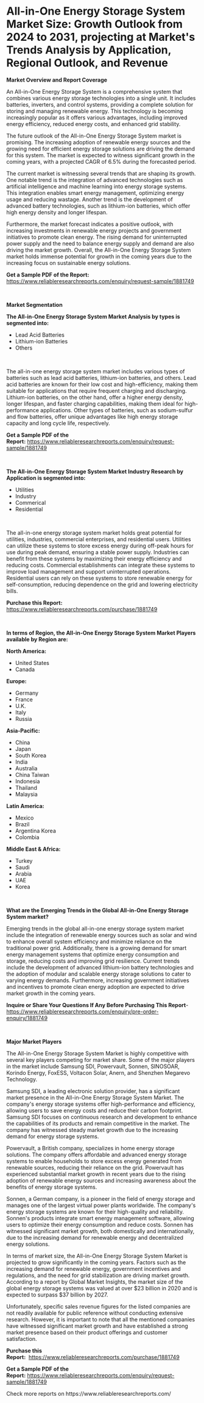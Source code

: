 <p><h1>All-in-One Energy Storage System Market Size: Growth Outlook from 2024 to 2031, projecting at Market's Trends Analysis by Application, Regional Outlook, and Revenue</h1></p><p><strong>Market Overview and Report Coverage</strong></p>
<p><p>An All-in-One Energy Storage System is a comprehensive system that combines various energy storage technologies into a single unit. It includes batteries, inverters, and control systems, providing a complete solution for storing and managing renewable energy. This technology is becoming increasingly popular as it offers various advantages, including improved energy efficiency, reduced energy costs, and enhanced grid stability.</p><p>The future outlook of the All-in-One Energy Storage System market is promising. The increasing adoption of renewable energy sources and the growing need for efficient energy storage solutions are driving the demand for this system. The market is expected to witness significant growth in the coming years, with a projected CAGR of 6.5% during the forecasted period.</p><p>The current market is witnessing several trends that are shaping its growth. One notable trend is the integration of advanced technologies such as artificial intelligence and machine learning into energy storage systems. This integration enables smart energy management, optimizing energy usage and reducing wastage. Another trend is the development of advanced battery technologies, such as lithium-ion batteries, which offer high energy density and longer lifespan.</p><p>Furthermore, the market forecast indicates a positive outlook, with increasing investments in renewable energy projects and government initiatives to promote clean energy. The rising demand for uninterrupted power supply and the need to balance energy supply and demand are also driving the market growth. Overall, the All-in-One Energy Storage System market holds immense potential for growth in the coming years due to the increasing focus on sustainable energy solutions.</p></p>
<p><strong>Get a Sample PDF of the Report:</strong> <a href="https://www.reliableresearchreports.com/enquiry/request-sample/1881749">https://www.reliableresearchreports.com/enquiry/request-sample/1881749</a></p>
<p>&nbsp;</p>
<p><strong>Market Segmentation</strong></p>
<p><strong>The All-in-One Energy Storage System Market Analysis by types is segmented into:</strong></p>
<p><ul><li>Lead Acid Batteries</li><li>Lithium-ion Batteries</li><li>Others</li></ul></p>
<p>&nbsp;</p>
<p><p>The all-in-one energy storage system market includes various types of batteries such as lead acid batteries, lithium-ion batteries, and others. Lead acid batteries are known for their low cost and high-efficiency, making them suitable for applications that require frequent charging and discharging. Lithium-ion batteries, on the other hand, offer a higher energy density, longer lifespan, and faster charging capabilities, making them ideal for high-performance applications. Other types of batteries, such as sodium-sulfur and flow batteries, offer unique advantages like high energy storage capacity and long cycle life, respectively.</p></p>
<p><strong>Get a Sample PDF of the Report:</strong>&nbsp;<a href="https://www.reliableresearchreports.com/enquiry/request-sample/1881749">https://www.reliableresearchreports.com/enquiry/request-sample/1881749</a></p>
<p>&nbsp;</p>
<p><strong>The All-in-One Energy Storage System Market Industry Research by Application is segmented into:</strong></p>
<p><ul><li>Utilities</li><li>Industry</li><li>Commerical</li><li>Residential</li></ul></p>
<p>&nbsp;</p>
<p><p>The all-in-one energy storage system market holds great potential for utilities, industries, commercial enterprises, and residential users. Utilities can utilize these systems to store excess energy during off-peak hours for use during peak demand, ensuring a stable power supply. Industries can benefit from these systems by maximizing their energy efficiency and reducing costs. Commercial establishments can integrate these systems to improve load management and support uninterrupted operations. Residential users can rely on these systems to store renewable energy for self-consumption, reducing dependence on the grid and lowering electricity bills.</p></p>
<p><strong>Purchase this Report:</strong>&nbsp; <a href="https://www.reliableresearchreports.com/purchase/1881749">https://www.reliableresearchreports.com/purchase/1881749</a></p>
<p>&nbsp;</p>
<p><strong>In terms of Region, the All-in-One Energy Storage System Market Players available by Region are:</strong></p>
<p>
    <p> <strong> North America: </strong>
        <ul>
            <li>United States</li>
            <li>Canada</li>
        </ul>
        </p> 
    <p> <strong> Europe: </strong>
        <ul>
            <li>Germany</li>
            <li>France</li>
            <li>U.K.</li>
            <li>Italy</li>
            <li>Russia</li>
        </ul>
        </p> 
    <p> <strong> Asia-Pacific: </strong>
        <ul>
            <li>China</li>
            <li>Japan</li>
            <li>South Korea</li>
            <li>India</li>
            <li>Australia</li>
            <li>China Taiwan</li>
            <li>Indonesia</li>
            <li>Thailand</li>
            <li>Malaysia</li>
        </ul>
        </p> 
    <p> <strong> Latin America: </strong>
        <ul>
            <li>Mexico</li>
            <li>Brazil</li>
            <li>Argentina Korea</li>
            <li>Colombia</li>
        </ul>
        </p> 
    <p> <strong> Middle East & Africa: </strong>
        <ul>
            <li>Turkey</li>
            <li>Saudi</li>
            <li>Arabia</li>
            <li>UAE</li>
            <li>Korea</li>
        </ul>
    </p>
    </p>
<p>&nbsp;</p>
<p><strong>What are the Emerging Trends in the Global All-in-One Energy Storage System market?</strong></p>
<p><p>Emerging trends in the global all-in-one energy storage system market include the integration of renewable energy sources such as solar and wind to enhance overall system efficiency and minimize reliance on the traditional power grid. Additionally, there is a growing demand for smart energy management systems that optimize energy consumption and storage, reducing costs and improving grid resilience. Current trends include the development of advanced lithium-ion battery technologies and the adoption of modular and scalable energy storage solutions to cater to varying energy demands. Furthermore, increasing government initiatives and incentives to promote clean energy adoption are expected to drive market growth in the coming years.</p></p>
<p><strong>Inquire or Share Your Questions If Any Before Purchasing This Report</strong>- <a href="https://www.reliableresearchreports.com/enquiry/pre-order-enquiry/1881749">https://www.reliableresearchreports.com/enquiry/pre-order-enquiry/1881749</a></p>
<p>&nbsp;</p>
<p><strong>Major Market Players</strong></p>
<p><p>The All-in-One Energy Storage System Market is highly competitive with several key players competing for market share. Some of the major players in the market include Samsung SDI, Powervault, Sonnen, SINOSOAR, Korindo Energy, FoxESS, Voltacon Solar, Anern, and Shenzhen Megarevo Technology.</p><p>Samsung SDI, a leading electronic solution provider, has a significant market presence in the All-in-One Energy Storage System Market. The company's energy storage systems offer high-performance and efficiency, allowing users to save energy costs and reduce their carbon footprint. Samsung SDI focuses on continuous research and development to enhance the capabilities of its products and remain competitive in the market. The company has witnessed steady market growth due to the increasing demand for energy storage systems.</p><p>Powervault, a British company, specializes in home energy storage solutions. The company offers affordable and advanced energy storage systems to enable households to store excess energy generated from renewable sources, reducing their reliance on the grid. Powervault has experienced substantial market growth in recent years due to the rising adoption of renewable energy sources and increasing awareness about the benefits of energy storage systems.</p><p>Sonnen, a German company, is a pioneer in the field of energy storage and manages one of the largest virtual power plants worldwide. The company's energy storage systems are known for their high-quality and reliability. Sonnen's products integrate smart energy management software, allowing users to optimize their energy consumption and reduce costs. Sonnen has witnessed significant market growth, both domestically and internationally, due to the increasing demand for renewable energy and decentralized energy solutions.</p><p>In terms of market size, the All-in-One Energy Storage System Market is projected to grow significantly in the coming years. Factors such as the increasing demand for renewable energy, government incentives and regulations, and the need for grid stabilization are driving market growth. According to a report by Global Market Insights, the market size of the global energy storage systems was valued at over $23 billion in 2020 and is expected to surpass $37 billion by 2027.</p><p>Unfortunately, specific sales revenue figures for the listed companies are not readily available for public reference without conducting extensive research. However, it is important to note that all the mentioned companies have witnessed significant market growth and have established a strong market presence based on their product offerings and customer satisfaction.</p></p>
<p><strong>Purchase this Report:</strong>&nbsp;&nbsp;<a href="https://www.reliableresearchreports.com/purchase/1881749">https://www.reliableresearchreports.com/purchase/1881749</a></p>
<p></p>
<p><strong>Get a Sample PDF of the Report:</strong>&nbsp;<a href="https://www.reliableresearchreports.com/enquiry/request-sample/1881749">https://www.reliableresearchreports.com/enquiry/request-sample/1881749</a></p>
<p>Check more reports on https://www.reliableresearchreports.com/</p>